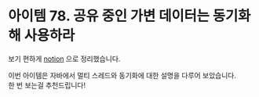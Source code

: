 # 아이템 78. 공유 중인 가변 데이터는 동기화해 사용하라

보기 편하게 [notion](https://obtainable-poppyseed-72e.notion.site/item-78-e5c999b8ceea4ff0b9d3fc288eacb95b?pvs=4) 으로 정리했습니다.

이번 아이템은 자바에서 멀티 스레드와 동기화에 대한 설명을 다루어 보았습니다.  
한 번 보는걸 추천드립니다!